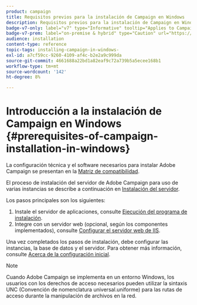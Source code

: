 ```yaml
---
product: campaign
title: Requisitos previos para la instalación de Campaign en Windows
description: Requisitos previos para la instalación de Campaign en Windows
badge-v7-only: label="v7" type="Informative" tooltip="Applies to Campaign Classic v7 only"
badge-v7-prem: label="on-premise & hybrid" type="Caution" url="https://experienceleague.adobe.com/docs/campaign-classic/using/installing-campaign-classic/architecture-and-hosting-models/hosting-models-lp/hosting-models.html" tooltip="Applies to on-premise and hybrid deployments only"
audience: installation
content-type: reference
topic-tags: installing-campaign-in-windows-
exl-id: a7cf59cc-9260-4109-af4c-b2e2a9c999da
source-git-commit: 4661688a22bd1a82eaf9c72a739b5a5ecee168b1
workflow-type: tm+mt
source-wordcount: '142'
ht-degree: 8%

---
```


# Introducción a la instalación de Campaign en Windows {#prerequisites-of-campaign-installation-in-windows}



La configuración técnica y el software necesarios para instalar Adobe Campaign se presentan en la [Matriz de compatibilidad](../../rn/using/compatibility-matrix.md).

El proceso de instalación del servidor de Adobe Campaign para uso de varias instancias se describe a continuación en [Instalación del servidor](../../installation/using/installing-the-server.md).

Los pasos principales son los siguientes:

1. Instale el servidor de aplicaciones, consulte [Ejecución del programa de instalación](../../installation/using/installing-the-server.md#executing-the-installation-program).
1. Integre con un servidor web (opcional, según los componentes implementados), consulte [Configurar el servidor web de IIS](../../installation/using/integration-into-a-web-server-for-windows.md#configuring-the-iis-web-server).

Una vez completados los pasos de instalación, debe configurar las instancias, la base de datos y el servidor. Para obtener más información, consulte [Acerca de la configuración inicial](../../installation/using/about-initial-configuration.md).

>[!NOTE]
>
>Cuando Adobe Campaign se implementa en un entorno Windows, los usuarios con los derechos de acceso necesarios pueden utilizar la sintaxis UNC (Convención de nomenclatura universal.uniforme) para las rutas de acceso durante la manipulación de archivos en la red.
